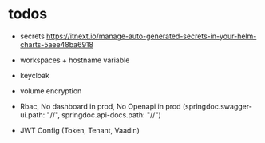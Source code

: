 # todos
- secrets https://itnext.io/manage-auto-generated-secrets-in-your-helm-charts-5aee48ba6918
- workspaces + hostname variable
- keycloak
- volume encryption
- Rbac, No dashboard in prod, No Openapi in prod (springdoc.swagger-ui.path: "//", springdoc.api-docs.path: "//")                                       

- JWT Config (Token, Tenant, Vaadin)